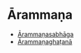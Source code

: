 # Ārammaṇa

* [Ārammaṇasabhāga](Arammana/Arammanasabhaga.md)
* [Ārammaṇaghaṭanā](Arammana/Arammanaghatana.md)
